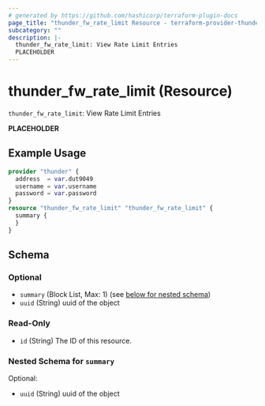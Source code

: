 ```yaml
---
# generated by https://github.com/hashicorp/terraform-plugin-docs
page_title: "thunder_fw_rate_limit Resource - terraform-provider-thunder"
subcategory: ""
description: |-
  thunder_fw_rate_limit: View Rate Limit Entries
  PLACEHOLDER
---
```


# thunder_fw_rate_limit (Resource)

`thunder_fw_rate_limit`: View Rate Limit Entries

__PLACEHOLDER__

## Example Usage

```terraform
provider "thunder" {
  address  = var.dut9049
  username = var.username
  password = var.password
}
resource "thunder_fw_rate_limit" "thunder_fw_rate_limit" {
  summary {
  }
}
```

<!-- schema generated by tfplugindocs -->
## Schema

### Optional

- `summary` (Block List, Max: 1) (see [below for nested schema](#nestedblock--summary))
- `uuid` (String) uuid of the object

### Read-Only

- `id` (String) The ID of this resource.

<a id="nestedblock--summary"></a>
### Nested Schema for `summary`

Optional:

- `uuid` (String) uuid of the object


